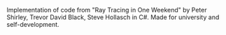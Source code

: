 Implementation of code from "Ray Tracing in One Weekend" by Peter Shirley, Trevor David Black, Steve Hollasch in C#.
Made for university and self-development.
